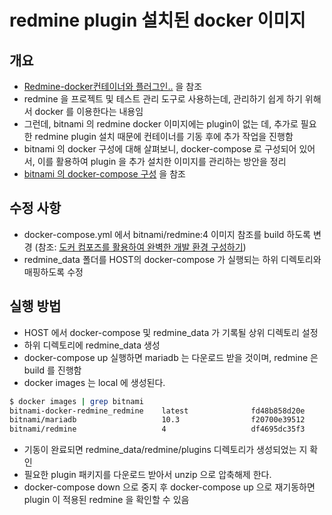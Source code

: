 # redmine plugin 설치된 docker 이미지

## 개요

- [Redmine-docker컨테이너와 플러그인..](https://brunch.co.kr/@cheuora/45) 을 참조
- redmine 을 프로젝트 및 테스트 관리 도구로 사용하는데, 관리하기 쉽게 하기 위해서 docker 를 이용한다는 내용임
- 그런데, bitnami 의 redmine docker 이미지에는 plugin이 없는 데, 추가로 필요한 redmine plugin 설치 때문에 컨테이너를 기동 후에 추가 작업을 진행함
- bitnami 의 docker 구성에 대해 살펴보니, docker-compose 로 구성되어 있어서, 이를 활용하여 plugin 을 추가 설치한 이미지를 관리하는 방안을 정리
- [bitnami 의 docker-compose 구성](https://github.com/bitnami/bitnami-docker-redmine) 을 참조

## 수정 사항

- docker-compose.yml 에서 bitnami/redmine:4 이미지 참조를 build 하도록 변경 (참조: [도커 컴포즈를 활용하여 완벽한 개발 환경 구성하기](https://www.44bits.io/ko/post/almost-perfect-development-environment-with-docker-and-docker-compose))
- redmine_data 폴더를 HOST의 docker-compose 가 실행되는 하위 디렉토리와 매핑하도록 수정

## 실행 방법

- HOST 에서 docker-compose 및 redmine_data 가 기록될 상위 디렉토리 설정
- 하위 디렉토리에 redmine_data 생성
- docker-compose up 실행하면 mariadb 는 다운로드 받을 것이며, redmine 은 build 를 진행함
- docker images 는 local 에 생성된다.

```sh
$ docker images | grep bitnami
bitnami-docker-redmine_redmine    latest              fd48b858d20e        15 minutes ago      1.59GB
bitnami/mariadb                   10.3                f20700e39512        29 hours ago        289MB
bitnami/redmine                   4                   df4695dc35f3        8 days ago          1.05GB
```

- 기동이 완료되면 redmine_data/redmine/plugins 디렉토리가 생성되었는 지 확인
- 필요한 plugin 패키지를 다운로드 받아서 unzip 으로 압축해제 한다.
- docker-compose down 으로 중지 후 docker-compose up 으로 재기동하면 plugin 이 적용된 redmine 을 확인할 수 있음
